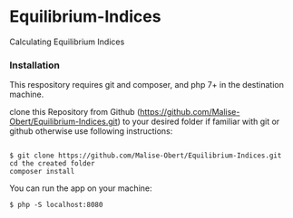 # Equilibrium-Indices
Calculating Equilibrium Indices

### Installation

This respository requires git and composer, and php 7+ in the destination machine.

clone this Repository from Github (https://github.com/Malise-Obert/Equilibrium-Indices.git) to your desired folder if familiar with git or github otherwise use following instructions:

```

$ git clone https://github.com/Malise-Obert/Equilibrium-Indices.git
cd the created folder
composer install
```

You can run the app on your machine:

```
$ php -S localhost:8080
```
